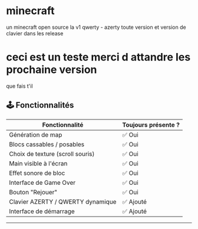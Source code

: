 # minecraft
un minecraft open source la v1 qwerty - azerty
toute version et version de clavier dans les release
# ceci est un teste merci d attandre les prochaine version
que fais t'il 

## 🕹️ Fonctionnalités

| Fonctionnalité                    | Toujours présente ? |
|----------------------------------|----------------------|
| Génération de map                | ✅ Oui               |
| Blocs cassables / posables       | ✅ Oui               |
| Choix de texture (scroll souris) | ✅ Oui               |
| Main visible à l'écran           | ✅ Oui               |
| Effet sonore de bloc             | ✅ Oui               |
| Interface de Game Over           | ✅ Oui               |
| Bouton "Rejouer"                 | ✅ Oui               |
| Clavier AZERTY / QWERTY dynamique| ✅ Ajouté            |
| Interface de démarrage           | ✅ Ajouté            |

---
